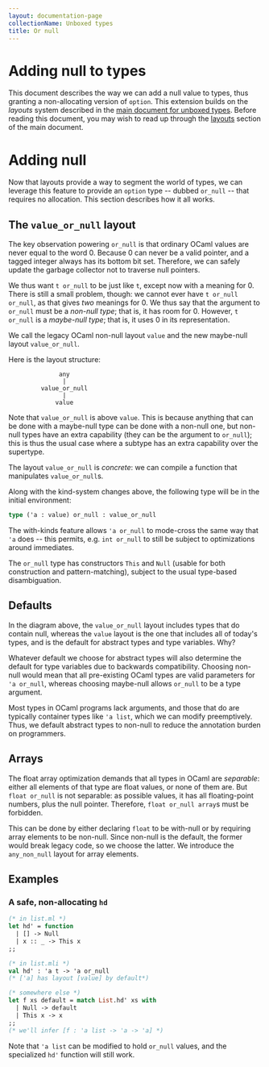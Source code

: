 ```yaml
---
layout: documentation-page
collectionName: Unboxed types
title: Or null
---
```


# Adding null to types

This document describes the way we can add a null value to types, thus granting a
non-allocating version of `option`. This extension builds on the *layouts*
system described in the [main document for unboxed types](../intro). Before
reading this document, you may wish to read up through the
[layouts](../intro#layouts) section of the main document.

# Adding null

Now that layouts provide a way to segment the world of types, we can
leverage this feature to provide an `option` type -- dubbed `or_null`
-- that requires no allocation. This section describes how it all
works.

## The `value_or_null` layout

The key observation powering `or_null` is that ordinary OCaml values are
never equal to the word 0. Because 0 can never be a valid pointer,
and a tagged integer always has its bottom bit set.
Therefore, we can safely update the garbage collector not to
traverse null pointers.

We thus want `t or_null` to be just like `t`, except now with a meaning
for 0. There is still a small problem, though: we cannot ever have `t or_null
or_null`, as that gives *two* meanings for 0. We thus say that the argument
to `or_null` must be a *non-null type*; that is, it has room for 0. However, `t
or_null` is a *maybe-null type*; that is, it uses 0 in its representation.

We call the legacy OCaml non-null layout `value` and the new maybe-null layout
`value_or_null`.

Here is the layout structure:

```
              any
               |
         value_or_null
               |
             value
```

Note that `value_or_null` is above `value`. This is because anything
that can be done with a maybe-null type can be done with a non-null one, but
non-null types have an extra capability (they can be the argument to `or_null`);
this is thus the usual case where a subtype has an extra capability over the
supertype.

The layout `value_or_null` is *concrete*: we can compile
a function that manipulates `value_or_null`s.

Along with the kind-system changes above, the following type will be in the initial
environment:

```ocaml
type ('a : value) or_null : value_or_null
```

The with-kinds feature allows `'a or_null` to mode-cross the same way that
`'a` does -- this permits, e.g. `int or_null` to still be subject to
optimizations around immediates.

The `or_null` type has constructors `This` and `Null` (usable for both
construction and pattern-matching), subject to the usual type-based
disambiguation.

## Defaults

In the diagram above, the `value_or_null` layout includes types that do contain
null, whereas the `value` layout is the one that includes all of today's
types, and is the default for abstract types and type variables. Why?

Whatever default we choose for abstract types will also
determine the default for type variables due to backwards compatibility.
Choosing non-null would mean that all pre-existing OCaml types are valid
parameters for `'a or_null`, whereas choosing maybe-null allows `or_null`
to be a type argument.

Most types in OCaml programs lack arguments, and those
that do are typically container types like `'a list`, which we can modify
preemptively. Thus, we default abstract types to non-null to reduce the
annotation burden on programmers.

## Arrays

The float array optimization demands that all types in OCaml are *separable*:
either all elements of that type are float values, or none of them are. But
`float or_null` is not separable: as possible values, it has all floating-point
numbers, plus the null pointer. Therefore, `float or_null array`s must be forbidden.

This can be done by either declaring `float` to be with-null or by requiring array
elements to be non-null. Since non-null is the default, the former would break legacy
code, so we choose the latter. We introduce the `any_non_null` layout for array elements.

## Examples

### A safe, non-allocating `hd`

```ocaml
(* in list.ml *)
let hd' = function
  | [] -> Null
  | x :: _ -> This x
;;

(* in list.mli *)
val hd' : 'a t -> 'a or_null
(* ['a] has layout [value] by default*)

(* somewhere else *)
let f xs default = match List.hd' xs with
  | Null -> default
  | This x -> x
;;
(* we'll infer [f : 'a list -> 'a -> 'a] *)
```

Note that `'a list` can be modified to hold `or_null` values, and the specialized
`hd'` function will still work.
